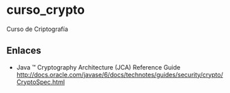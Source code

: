 curso_crypto
============

Curso de Criptografía

Enlaces
-------

- Java ™ Cryptography Architecture (JCA) Reference Guide
http://docs.oracle.com/javase/6/docs/technotes/guides/security/crypto/CryptoSpec.html


